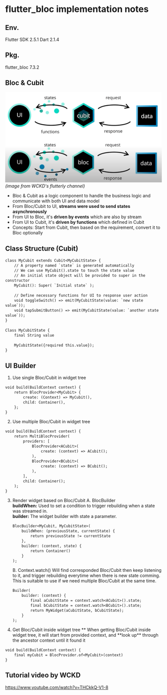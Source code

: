 # flutter_bloc implementation notes

## Env.

Flutter SDK 2.5.1
Dart 2.1.4

## Pkg.

flutter_bloc 7.3.2

## Bloc & Cubit

![image info](./bloc&cubit.png)  
*(image from WCKD's flutterly channel)*  

- Bloc & Cubit as a logic component to handle the business logic and communicate with both UI and data model
- From Bloc/Cubit to UI, **streams were used to send states asynchronously**
- From UI to Bloc, it's **driven by events** which are also by stream
- From UI to Cubit, it's **driven by functions** which defined in Cubit
- Concepts: Start from Cubit, then based on the requirement, convert it to Bloc optionally

## Class Structure (Cubit)

```
class MyCubit extends Cubit<MyCubitState> {
    // A property named `state` is generated automatically
    // We can use MyCubit().state to touch the state value
    // An initial state object will be provided to super in the constructor
    MyCubit(): Super( `Initial state` );

    // Define necessary functions for UI to response user action
    void toggleSwitch() => emit(MyCubitState(value: `new state value`));
    void tapSubmitButton() => emit(MyCubitState(value: `another state value`));
}

Class MyCubitState {
    final String value

    MyCubitState({required this.value});
}
```

## UI Builder

1. Use single Bloc/Cubit in widget tree

```
void build(BuildContext context) {
    return BlocProvider<MyCubit> {
        create: (Context) => MyCubit(),
        child: Container(),
    };
}
```

2. Use multiple Bloc/Cubit in widget tree

```
void build(BuildContext context) {
    return MultiBlocProvider(
        providers: [
            BlocProvider<ACubit>(
                create: (context) => ACubit();
            ),
            BlocProvider<BCubit>(
                create: (context) => BCubit();
            ),
        ],
        child: Container();
    );
}
```

3. Render widget based on Bloc/Cubit
   A. BlocBuilder  
   **buildWhen:** Used to set a condition to trigger rebuilding when a state was streamed in.  
   **builder:** The widget builder with state a parameter.  

   ```
   BlocBuilder<MyCubit, MyCubitState>(
       buildWhen: (previousState, currentState) {
           return previousState != currentState
       },
       builder: (context, state) {
           return Container()
       }
   );
   ```

   B. Context.watch()
   Will find corresponded Bloc/Cubit then keep listening to it, and trigger rebuilding everytime when there is new state comming.
   This is suitable to use if we need multiple Bloc/Cubit at the same time.

   ```
   Builder(
       builder: (context) {
           final aCubitState = context.watch<ACubit>().state;
           final bCubitState = context.watch<BCubit>().state;
           return MyWidget(aCubitState, bCubitState);
       }
   );
   ```

4. Get Bloc/Cubit inside widget tree
   ** When getting Bloc/Cubit inside widget tree, it will start from provided context, and **look up\*\* through the ancestor context until it found it

```
void build(BuildContext context) {
    final myCubit = BlocProvider.of<MyCubit>(context)
}
```

## Tutorial video by WCKD
https://www.youtube.com/watch?v=THCkkQ-V1-8

